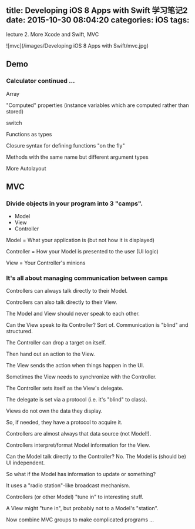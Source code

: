 title: Developing iOS 8 Apps with Swift 学习笔记2
date: 2015-10-30 08:04:20
categories: iOS
tags:
---
lecture 2. More Xcode and Swift, MVC
   
![mvc](/images/Developing iOS 8 Apps with Swift/mvc.jpg)
<!-- more -->

## Demo

### Calculator continued …
 
Array<T>
 
"Computed" properties (instance variables which are computed rather than stored)
 
switch
 
Functions as types
 
Closure syntax for defining functions "on the fly"
 
Methods with the same name but different argument types
 
More Autolayout

## MVC 
### Divide objects in your program into 3 "camps".
- Model
- View
- Controller


Model = What your application is (but not how it is displayed)

Controller = How your Model is presented to the user (UI logic)
 
View = Your Controller's minions

### It's all about managing communication between camps

  Controllers can always talk directly to their Model.
  
  Controllers can also talk directly to their View.
  
  The Model and View should never speak to each other.
  
  Can the View speak to its Controller?   Sort of. Communication is "blind" and structured.
  
  The Controller can drop a target on itself.
  
  Then hand out an action to the View.
  
  The View sends the action when things happen in the UI.
  
  Sometimes the View needs to synchronize with the Controller.
  
  The Controller sets itself as the View's delegate.
  
  The delegate is set via a protocol (i.e. it's "blind" to class).
  
  Views do not own the data they display.
  
  So, if needed, they have a protocol to acquire it.
  
  Controllers are almost always that data source (not Model!).
  
  Controllers interpret/format Model information for the View.
  
  Can the Model talk directly to the Controller?
  No. The Model is (should be) UI independent.
  
  So what if the Model has information to update or something?
  
  It uses a "radio station"-like broadcast mechanism.
  
  Controllers (or other Model) "tune in" to interesting stuff.
  
  A View might "tune in", but probably not to a Model's "station".
  
  Now combine MVC groups to make complicated programs ...

